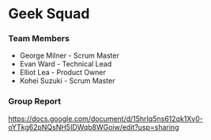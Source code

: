 # Geek Squad
### Team Members
- George Milner - Scrum Master
- Evan Ward - Technical Lead
- Elliot Lea - Product Owner
- Kohei Suzuki - Scrum Master

### Group Report
https://docs.google.com/document/d/15hrIq5ns612qk1Xv0-oYTkg62pNQsNH5IDWqb8WGoiw/edit?usp=sharing
